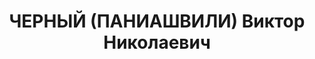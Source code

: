 ---
title: ЧЕРНЫЙ (ПАНИАШВИЛИ) Виктор Николаевич
description: 'Род. в 1891, Телави, грузин, обр.: незаконченное высшее, член ВКП(б)
  (бывший член партии эсеров, партии левых эсеров). Проживал: Москва, ул. Спиридоньевская,
  д. 18/20, кв. 6. Начальник НИИ пути и строительства Наркомата путей сообщения СССР.

  Арестован 01.06.1937. Обв. в руководстве антисоветской троцкистской диверсионно-террористической
  организацией и вредительстве. Приговор: ВК ВС СССР, 05.11.1937 – ВМН. Расстрелян
  05.11.1937, г.Москва.

  Реабилитирован ВК ВС СССР 16.06.1956'
---